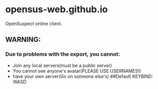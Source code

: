 # opensus-web.github.io
OpenSuspect online client.
## WARNING:
### Due to problems with the export, you cannot:
- Join any local servers(must be a public server)
- You cannot see anyone's avatar(PLEASE USE USERNAMES!) 
- have your own server(Go on someone else's)
##Default KEYBIND: WASD
